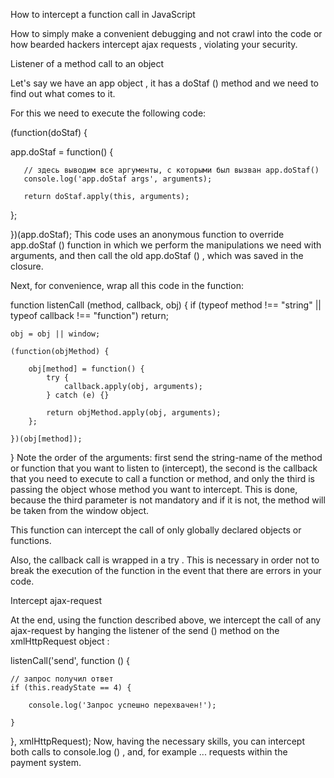 How to intercept a function call in JavaScript

How to simply make a convenient debugging and not crawl into the code or how bearded hackers intercept ajax requests , violating your security.

Listener of a method call to an object

Let's say we have an app object , it has a doStaf () method and we need to find out what comes to it.

For this we need to execute the following code:

(function(doStaf) {

   app.doStaf = function() {

       // здесь выводим все аргументы, с которыми был вызван app.doStaf()
       console.log('app.doStaf args', arguments);
                
       return doStaf.apply(this, arguments);
   };
    
})(app.doStaf);
This code uses an anonymous function to override app.doStaf () function in which we perform the manipulations we need with arguments, and then call the old app.doStaf () , which was saved in the closure.

Next, for convenience, wrap all this code in the function:

function listenCall (method, callback, obj) {
    if (typeof method !== "string" || typeof callback !== "function") return;
        
    obj = obj || window;
            
    (function(objMethod) {

        obj[method] = function() {
            try {
                callback.apply(obj, arguments);
            } catch (e) {}
                
            return objMethod.apply(obj, arguments);
        };
    
    })(obj[method]);
}
Note the order of the arguments: first send the string-name of the method or function that you want to listen to (intercept), the second is the callback that you need to execute to call a function or method, and only the third is passing the object whose method you want to intercept. This is done, because the third parameter is not mandatory and if it is not, the method will be taken from the window object.

This function can intercept the call of only globally declared objects or functions.

Also, the callback call is wrapped in a try . This is necessary in order not to break the execution of the function in the event that there are errors in your code.

Intercept ajax-request

At the end, using the function described above, we intercept the call of any ajax-request by hanging the listener of the send () method on the xmlHttpRequest object :

listenCall('send', function () {

    // запрос получил ответ
    if (this.readyState == 4) {

        console.log('Запрос успешно перехвачен!');
        
    }

}, xmlHttpRequest);
Now, having the necessary skills, you can intercept both calls to console.log () , and, for example ... requests within the payment system.